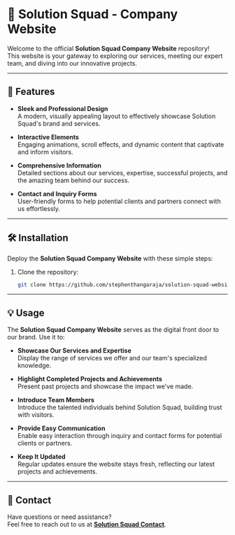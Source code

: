 # 🌟 Solution Squad - Company Website

Welcome to the official **Solution Squad Company Website** repository!  
This website is your gateway to exploring our services, meeting our expert team, and diving into our innovative projects.

---

## 🚀 Features

- **Sleek and Professional Design**  
  A modern, visually appealing layout to effectively showcase Solution Squad's brand and services.

- **Interactive Elements**  
  Engaging animations, scroll effects, and dynamic content that captivate and inform visitors.

- **Comprehensive Information**  
  Detailed sections about our services, expertise, successful projects, and the amazing team behind our success.

- **Contact and Inquiry Forms**  
  User-friendly forms to help potential clients and partners connect with us effortlessly.

---

## 🛠 Installation

Deploy the **Solution Squad Company Website** with these simple steps:

1. Clone the repository:
   ```bash
   git clone https://github.com/stephenthangaraja/solution-squad-website.git
    ```

---

## 💡 Usage

The **Solution Squad Company Website** serves as the digital front door to our brand. Use it to:

- **Showcase Our Services and Expertise**  
  Display the range of services we offer and our team's specialized knowledge.

- **Highlight Completed Projects and Achievements**  
  Present past projects and showcase the impact we've made.

- **Introduce Team Members**  
  Introduce the talented individuals behind Solution Squad, building trust with visitors.

- **Provide Easy Communication**  
  Enable easy interaction through inquiry and contact forms for potential clients or partners.

- **Keep It Updated**  
  Regular updates ensure the website stays fresh, reflecting our latest projects and achievements.

---

## 📧 Contact

Have questions or need assistance?  
Feel free to reach out to us at **[Solution Squad Contact](mailto:info@solutionsquad.com)**.
